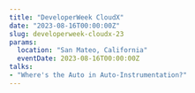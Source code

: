 ```yaml
---
title: "DeveloperWeek CloudX"
date: "2023-08-16T00:00:00Z"
slug: developerweek-cloudx-23
params:
  location: "San Mateo, California"
  eventDate: 2023-08-16T00:00:00Z
talks:
- "Where's the Auto in Auto-Instrumentation?"
---
```

